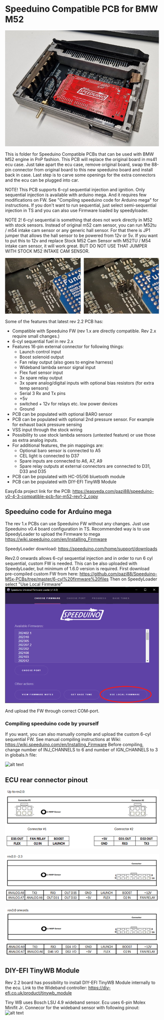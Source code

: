 # Speeduino Compatible PCB for BMW M52
![alt text](https://github.com/pazi88/Speeduino-M5x-PCBs/blob/master/m52_PnP/Pics/20200605_084533.jpg?raw=true)

This is folder for Speeduino Compatible PCBs that can be used with BMW M52 engine in PnP fashion. This PCB will replace the original board in ms41 ecu case.
Just take apart the ecu case, remove original board, swap the 88-pin connector from original board to this new speeduino board and install back in case.
Last step is to carve some openings for the extra connectors and the ecu can be plugged into car.

NOTE! This PCB supports 6-cyl sequential injection and ignition. Only sequential injection is available with arduino mega. And it requires few modifications on FW.
See "Compiling speeduino code for Arduino mega" for instructions. If you don't want to run sequential, just select semi-sequential injection in TS and you can
also use Firmware loaded by speedyloader.

NOTE 2! 6-cyl sequential is something that does not work directly in M52 with stock sensors. Instead of original m52 cam sensor, you can run M52tu / m54 intake 
cam sensor or any generic hall sensor. For that there is JP1 jumper that allows the hall sensor to be powered from 12v or 5v. If you want to put this to 12v and replace
Stock M52 Cam Sensor with M52TU / M54 intake cam sensor, it will work great. BUT DO NOT USE THAT JUMPER WITH STOCK M52 INTAKE CAM SENSOR.

![alt text](https://github.com/pazi88/Speeduino-M5x-PCBs/blob/master/m52_PnP/Pics/20200930_102248.jpg?raw=true)

Some of the features that latest rev 2.2 PCB has:
- Compatible with Speeduino FW (rev 1.x are directly compatible. Rev 2.x require small changes.)
- 6-cyl sequential fuel in rev 2.x
- Features 16-pin external connector for following things:
    - Launch control input
    - Boost solenoid output
    - Fan relay output (also goes to engine harness)
    - Wideband lambda sensor signal input
    - Flex fuel sensor input
    - 3x spare relay output
    - 3x spare analog/digital inputs with optional bias resistors (for extra temp sensors)
    - Serial 3 Rx and Tx pins
    - +5v
    - switched + 12v for relays etc. low power devices
    - Ground
- PCB can be populated with optional BARO sensor
- PCB can be populated with optional 2nd pressure sensor. For example for exhaust back pressure sensing
- VSS input through the stock wiring
- Possibility to use stock lambda sensors (untested feature) or use those as extra analog inputs.
- For additional features, the pin mappings are:
   - Optional baro sensor is connected to A5
   - CEL light is connected to D37
   - Spare inputs are connected to A6, A7, A9
   - Spare relay outputs at external connectors are connected to D31, D33 and D35
- PCB can be populated with HC-05/06 bluetooth module
- PCB can be populated with DIY-EFI TinyWB Module

EasyEda project link for the PCB: https://easyeda.com/pazi88/speeduino-v0-4-3-compatible-pcb-for-m52-rev1-2_copy

## Speeduino code for Arduino mega

The rev 1.x PCBs can use Speeduino FW without any changes. Just use Speeduino v0.4 board configuration in TS.
Recommended way is to use SpeedyLoader to upload the Firmware to mega https://wiki.speeduino.com/en/Installing_Firmware

SpeedyLoader download: https://speeduino.com/home/support/downloads

Rev2.0 onwards allows 6-cyl sequential injection and in order to run 6 cyl sequential, custom FW is needed. This can be also uploaded with SpeedyLoader, but minimum
of 1.6.0 version is required. First download pre-compiled custom FW from here: https://github.com/pazi88/Speeduino-M5x-PCBs/tree/master/6-cyl%20firmware%20files
Then on SpeedyLoader select "Use Local Firmware"
![alt text](https://github.com/pazi88/STM32_mega/blob/main/Pics/Speedyloader1.png?raw=true)

And upload the FW through correct COM-port.

### Compiling speeduino code by yourself

If you want, you can also manually compile and upload the custom 6-cyl sequential FW. See manual compiling instructions at Wiki: https://wiki.speeduino.com/en/Installing_Firmware
Before compiling, change number of INJ_CHANNELS to 6 and number of IGN_CHANNELS to 3 in globals.h file:

![alt text](https://pazi88.kuvat.fi/kuvat/Projektikuvat/Random%20projektit/speeduino/Settings.png?img=smaller)

## ECU rear connector pinout

![alt text](https://raw.githubusercontent.com/pazi88/Speeduino-M5x-PCBs/refs/heads/master/m52_PnP/Pics/20.png)

![alt text](https://raw.githubusercontent.com/pazi88/Speeduino-M5x-PCBs/refs/heads/master/m52_PnP/Pics/21-23.png)

![alt text](https://raw.githubusercontent.com/pazi88/Speeduino-M5x-PCBs/refs/heads/master/m52_PnP/Pics/30.png)

## DIY-EFI TinyWB Module

Rev 2.2 board has possibility to install DIY-EFI TinyWB Module internally to the ecu.
Link to the Wideband controller: https://diy-efi.co.uk/product/tinywb_module

Tiny WB uses Bosch LSU 4.9 wideband sensor. Ecu uses 6-pin Molex Minifit Jr. Connecor for the wideband sensor with following pinout:
![alt text](https://github.com/pazi88/Speeduino-M5x-PCBs/blob/master/m52tu-m54_PnP/Pics/LSU49_connector.png?raw=true)

